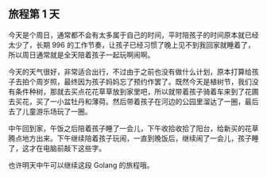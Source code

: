 ## 旅程第 1 天

今天是个周日，通常都不会有太多属于自己的时间，平时陪孩子的时间原本就已经太少了，长期 996 的工作节奏，让孩子已经习惯了晚上见不到我回家就睡着了，所以周日通常就是全天陪着孩子一起玩啊闹啊。

今天的天气很好，非常适合出行，不过由于之前也没有做什么计划，原本打算给孩子去拍个周岁照，最终因为孩子妈妈忘了预约作罢了。既然今天是植树节，我们没有条件种树，那就去买点花花草草放到家里吧，所以就带着孩子骑着车来到了花圃去买花，买了一小盆牡丹和薄荷。然后带着孩子在河边的公园里溜达了一圈，最后去了儿童游乐场玩了一圈。

中午回到家，午饭之后陪着孩子睡了一会儿，下午收拾收拾了阳台，给新买的花草腾点地方出来。下午继续陪着孩子玩闹，一直到晚饭后，继续闹了一会儿，孩子睡了，这才在电脑前敲下这些字。

也许明天中午可以继续这段 Golang 的旅程哦。
